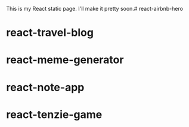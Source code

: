 This is my React static page. I'll make it pretty soon.# react-airbnb-hero
# react-travel-blog
# react-meme-generator
# react-note-app
# react-tenzie-game
